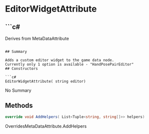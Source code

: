 # EditorWidgetAttribute

## ```c#
Derives from MetaDataAttribute
```

## Summary

Adds a custom editor widget to the game data node.
Currently only 1 option is available - "HandPosePairEditor"
## Constructors

```c#
EditorWidgetAttribute( string editor) 
```
No Summary
## Methods

```c#
override void AddHelpers( List<Tuple<string, string[]>> helpers) 
```
OverridesMetaDataAttribute.AddHelpers
